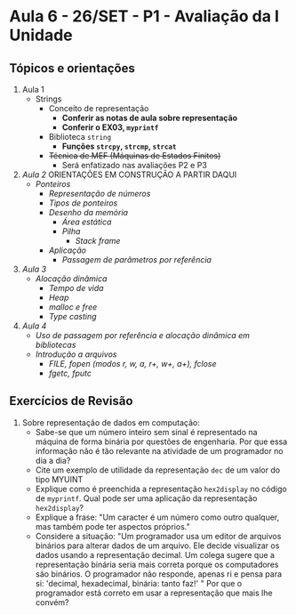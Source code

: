 # Aula 6 - 26/SET - P1 - Avaliação da I Unidade

## Tópicos e orientações

1. Aula 1
   - Strings
     - Conceito de representação
       - **Conferir as notas de aula sobre representação**
       - **Conferir o EX03, `myprintf`**
     - Biblioteca `string`
       - **Funções `strcpy`, `strcmp`, `strcat`**
     - ~~Técnica de MEF (Máquinas de Estados Finitos)~~
       - Será enfatizado nas avaliações P2 e P3
2. _Aula 2_  ORIENTAÇÕES EM CONSTRUÇÃO A PARTIR DAQUI
   - _Ponteiros_
     - _Representação de números_ 
     - _Tipos de ponteiros_
     - _Desenho da memória_
       - _Área estática_
       - _Pilha_
         - _Stack frame_
     - _Aplicação_
       - _Passagem de parâmetros por referência_ 
3. _Aula 3_ 
   - _Alocação dinâmica_ 
     - _Tempo de vida_ 
     - _Heap_
     - _malloc e free_ 
     - _Type casting_
4. _Aula 4_
   - _Uso de passagem por referência e alocação dinâmica em bibliotecas_ 
   - _Introdução a arquivos_
     - _FILE, fopen (modos r, w, a, r+, w+, a+), fclose_
     - _fgetc, fputc_ 

## Exercícios de Revisão

1. Sobre representação de dados em computação:
   - Sabe-se que um número inteiro sem sinal é representado na máquina de forma binária por questões de engenharia. Por que essa informação não é tão relevante na atividade de um programador no dia a dia?
   - Cite um exemplo de utilidade da representação `dec` de um valor do tipo MYUINT
   - Explique como é preenchida a representação `hex2display` no código de `myprintf`. Qual pode ser uma aplicação da representação `hex2display`?
   - Explique a frase: "Um caracter é um número como outro qualquer, mas também pode ter aspectos próprios."
   - Considere a situação: "Um programador usa um editor de arquivos binários para alterar dados de um arquivo. Ele decide visualizar os dados usando a representação decimal. Um colega sugere que a representação binária seria mais correta porque os computadores são binários. O programador não responde, apenas ri e pensa para si: 'decimal, hexadecimal, binária: tanto faz!' " Por que o programador está correto em usar a representação que mais lhe convém?
